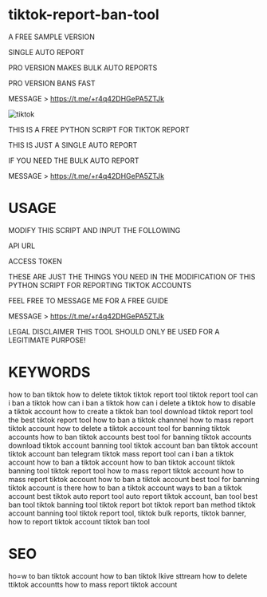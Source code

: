 # tiktok-report-ban-tool
A FREE SAMPLE VERSION

SINGLE AUTO REPORT

PRO VERSION MAKES BULK AUTO REPORTS

PRO VERSION BANS FAST

MESSAGE > https://t.me/+r4q42DHGePA5ZTJk

![tiktok](https://github.com/genius-codes/tiktok-report-ban-tool/assets/125784563/32c7d7b1-53f7-4f7b-9e4c-2254b90a9b01)


THIS IS A FREE PYTHON SCRIPT FOR TIKTOK REPORT

THIS IS JUST A SINGLE AUTO REPORT

IF YOU NEED THE BULK AUTO REPORT

MESSAGE > https://t.me/+r4q42DHGePA5ZTJk

# USAGE
MODIFY THIS SCRIPT AND INPUT THE FOLLOWING

API URL

ACCESS TOKEN

THESE ARE JUST THE THINGS YOU NEED IN THE MODIFICATION OF THIS PYTHON SCRIPT FOR REPORTING TIKTOK ACCOUNTS

FEEL FREE TO MESSAGE ME FOR A FREE GUIDE

MESSAGE > https://t.me/+r4q42DHGePA5ZTJk

LEGAL DISCLAIMER
THIS TOOL SHOULD ONLY BE USED FOR A LEGITIMATE PURPOSE!

# KEYWORDS
how to ban tiktok how to delete tiktok tiktok report tool tiktok report tool can i ban a tiktok how can i ban a tiktok how can i delete a tiktok how to disable a tiktok account how to create a tiktok ban tool download tiktok report tool the best tiktok report tool how to ban a tiktok channnel how to mass report tiktok account how to delete a tiktok account tool for banning tiktok accounts how to ban tiktok accounts best tool for banning tiktok accounts download tiktok account banning tool tiktok account ban ban tiktok account tiktok account ban telegram tiktok mass report tool can i ban a tiktok account how to ban a tiktok account how to ban tiktok account tiktok banning tool tiktok report tool how to mass report tiktok account how to mass report tiktok account how to ban a tiktok account best tool for banning tiktok account is there how to ban a tiktok account ways to ban a tiktok account best tiktok auto report tool auto report tiktok account, ban tool best ban tool tiktok banning tool tiktok report bot tiktok report ban method tiktok account banning tool
tiktok report tool, tiktok bulk reports, tiktok banner, how to report tiktok account tiktok ban tool

# SEO 
ho=w to ban tiktok account
how to ban tiktok lkive sttream
how to delete ttiktok accountts
how to mass report tiktok account

